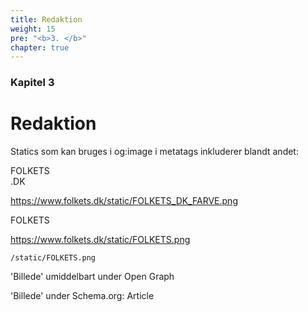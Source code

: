 ```yaml
---
title: Redaktion
weight: 15
pre: "<b>3. </b>"
chapter: true
---
```


### Kapitel 3

# Redaktion

Statics som kan bruges i og:image i metatags inkluderer blandt andet:

FOLKETS  
 .DK

https://www.folkets.dk/static/FOLKETS_DK_FARVE.png

FOLKETS  

https://www.folkets.dk/static/FOLKETS.png

```
/static/FOLKETS.png
```

'Billede' umiddelbart under Open Graph

'Billede' under Schema.org: Article
